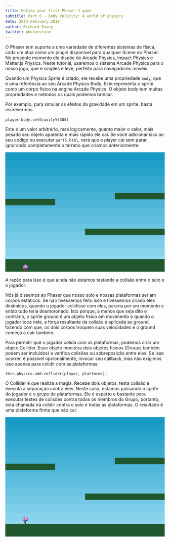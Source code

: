 ```yaml
---
title: Making your first Phaser 3 game
subtitle: Part 6 - Body Velocity: A world of physics
date: 20th February 2018
author: Richard Davey
twitter: photonstorm
---
```


O Phaser tem suporte a uma variedade de diferentes sistemas de física, cada um atua como um plugin disponível para qualquer Scene do Phaser. No presente momento ele dispõe de Arcade Physics, Impact Physics e Matter.js Physics. Neste tutorial, usaremos o sistema Arcade Physics para o nosso jogo, que é simples e leve, perfeito para navegadores móveis.

Quando um Physics Sprite é criado, ele recebe uma propriedade `body`, que é uma referência ao seu Arcade Physics Body. Este representa o sprite como um corpo físico na engine Arcade Physics. O objeto body tem muitas propriedades e métodos os quais podemos brincar.

Por exemplo, para simular os efeitos da gravidade em um sprite, basta escrevermos:

`player.body.setGravityY(300)`

Este é um valor arbitrário, mas logicamente, quanto maior o valor, mais pesado seu objeto aparenta e mais rápido ele cai. Se você adicionar isso ao seu código ou executar `part5.html`, verá que o player cai sem parar, ignorando completamente o terreno que criamos anteriormente:

![image](part5.png)

A razão para isso é que ainda não estamos testando a colisão entre o solo e o jogador.

Nós já dissemos ao Phaser que nosso solo e nossas plataformas seriam corpos estáticos. Se não tivéssemos feito isso e tivéssemos criado eles dinâmicos, quando o jogador colidisse com eles, pararia por um momento e então tudo teria desmoronado. Isto porque, a menos que seja dito o contrário, o sprite ground é um objeto físico em movimento e quando o jogador toca nele, a força resultante da colisão é aplicada ao ground, fazendo com que, os dois corpos troquem suas velocidades e o ground começa a cair também.

Para permitir que o jogador colida com as plataformas, podemos criar um objeto Collider. Esse objeto monitora dois objetos físicos (Groups também podem ser incluídos) e verifica colisões ou sobreposição entre eles. Se isso ocorrer, é possível opcionalmente, invocar seu callback, mas não exigimos isso apenas para colidir com as plataformas:

```
this.physics.add.collider(player, platforms);
```

O Collider é que realiza a magia. Recebe dois objetos, testa colisão e executa a separação contra eles. Neste caso, estamos passando o sprite do jogador e o grupo de plataformas. Ele é esperto o bastante para executar testes de colisões contra todos os membros do Grupo, portanto, esta chamada irá colidir contra o solo e todas as plataformas. O resultado é uma plataforma firme que não cai:

![image](part6.png)
